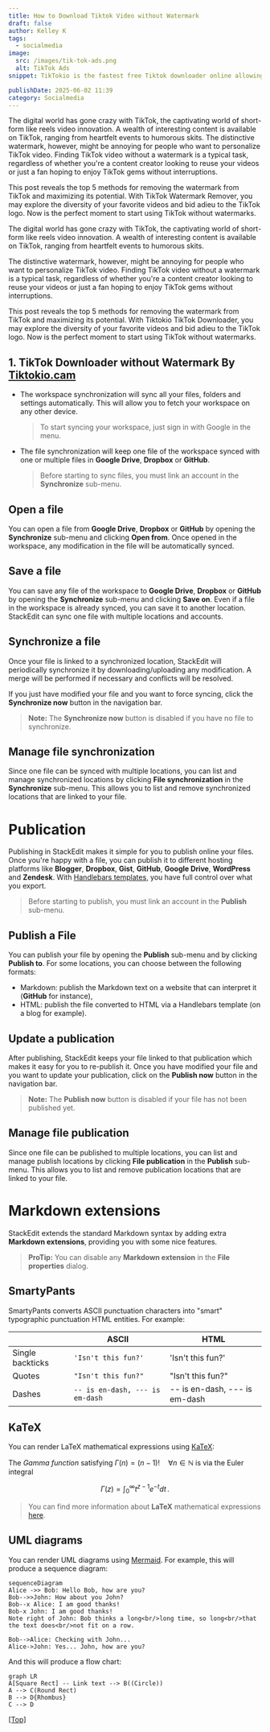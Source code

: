 ```yaml
---
title: How to Download Tiktok Video without Watermark
draft: false
author: Kelley K
tags:
  - socialmedia
image:
  src: /images/tik-tok-ads.png
  alt: TikTok Ads
snippet: TikTokio is the fastest free Tiktok downloader online allowing you to download TikTok videos (MP3/MP4) without watermark. Unlimited TikTok downloads.

publishDate: 2025-06-02 11:39
category: Socialmedia
---
```


The digital world has gone crazy with TikTok, the captivating world of short-form like reels video innovation.  A wealth of interesting content is available on TikTok, ranging from heartfelt events to humorous skits. The distinctive watermark, however, might be annoying for people who want to personalize TikTok video. Finding TikTok video without a watermark is a typical task, regardless of whether you're a content creator looking to reuse your videos or just a fan hoping to enjoy TikTok gems without interruptions.

This post reveals the top 5 methods for removing the watermark from TikTok and maximizing its potential.  With TikTok Watermark Remover, you may explore the diversity of your favorite videos and bid adieu to the TikTok logo.  Now is the perfect moment to start using TikTok without watermarks.


The digital world has gone crazy with TikTok, the captivating world of short-form like reels video innovation.  A wealth of interesting content is available on TikTok, ranging from heartfelt events to humorous skits. 

The distinctive watermark, however, might be annoying for people who want to personalize TikTok video. Finding TikTok video without a watermark is a typical task, regardless of whether you're a content creator looking to reuse your videos or just a fan hoping to enjoy TikTok gems without interruptions.

This post reveals the top 5 methods for removing the watermark from TikTok and maximizing its potential.  With Tiktokio TikTok Downloader, you may explore the diversity of your favorite videos and bid adieu to the TikTok logo.  Now is the perfect moment to start using TikTok without watermarks.

## **1. TikTok Downloader without Watermark By [Tiktokio.cam](https://tiktokio.cam/)**

- The workspace synchronization will sync all your files, folders and settings automatically. This will allow you to fetch your workspace on any other device.
	> To start syncing your workspace, just sign in with Google in the menu.

- The file synchronization will keep one file of the workspace synced with one or multiple files in **Google Drive**, **Dropbox** or **GitHub**.
	> Before starting to sync files, you must link an account in the **Synchronize** sub-menu.

## Open a file

You can open a file from **Google Drive**, **Dropbox** or **GitHub** by opening the **Synchronize** sub-menu and clicking **Open from**. Once opened in the workspace, any modification in the file will be automatically synced.

## Save a file

You can save any file of the workspace to **Google Drive**, **Dropbox** or **GitHub** by opening the **Synchronize** sub-menu and clicking **Save on**. Even if a file in the workspace is already synced, you can save it to another location. StackEdit can sync one file with multiple locations and accounts.

## Synchronize a file

Once your file is linked to a synchronized location, StackEdit will periodically synchronize it by downloading/uploading any modification. A merge will be performed if necessary and conflicts will be resolved.

If you just have modified your file and you want to force syncing, click the **Synchronize now** button in the navigation bar.

> **Note:** The **Synchronize now** button is disabled if you have no file to synchronize.

## Manage file synchronization

Since one file can be synced with multiple locations, you can list and manage synchronized locations by clicking **File synchronization** in the **Synchronize** sub-menu. This allows you to list and remove synchronized locations that are linked to your file.


# Publication

Publishing in StackEdit makes it simple for you to publish online your files. Once you're happy with a file, you can publish it to different hosting platforms like **Blogger**, **Dropbox**, **Gist**, **GitHub**, **Google Drive**, **WordPress** and **Zendesk**. With [Handlebars templates](http://handlebarsjs.com/), you have full control over what you export.

> Before starting to publish, you must link an account in the **Publish** sub-menu.

## Publish a File

You can publish your file by opening the **Publish** sub-menu and by clicking **Publish to**. For some locations, you can choose between the following formats:

- Markdown: publish the Markdown text on a website that can interpret it (**GitHub** for instance),
- HTML: publish the file converted to HTML via a Handlebars template (on a blog for example).

## Update a publication

After publishing, StackEdit keeps your file linked to that publication which makes it easy for you to re-publish it. Once you have modified your file and you want to update your publication, click on the **Publish now** button in the navigation bar.

> **Note:** The **Publish now** button is disabled if your file has not been published yet.

## Manage file publication

Since one file can be published to multiple locations, you can list and manage publish locations by clicking **File publication** in the **Publish** sub-menu. This allows you to list and remove publication locations that are linked to your file.


# Markdown extensions

StackEdit extends the standard Markdown syntax by adding extra **Markdown extensions**, providing you with some nice features.

> **ProTip:** You can disable any **Markdown extension** in the **File properties** dialog.


## SmartyPants

SmartyPants converts ASCII punctuation characters into "smart" typographic punctuation HTML entities. For example:

|                |ASCII                          |HTML                         |
|----------------|-------------------------------|-----------------------------|
|Single backticks|`'Isn't this fun?'`            |'Isn't this fun?'            |
|Quotes          |`"Isn't this fun?"`            |"Isn't this fun?"            |
|Dashes          |`-- is en-dash, --- is em-dash`|-- is en-dash, --- is em-dash|


## KaTeX

You can render LaTeX mathematical expressions using [KaTeX](https://khan.github.io/KaTeX/):

The *Gamma function* satisfying $\Gamma(n) = (n-1)!\quad\forall n\in\mathbb N$ is via the Euler integral

$$
\Gamma(z) = \int_0^\infty t^{z-1}e^{-t}dt\,.
$$

> You can find more information about **LaTeX** mathematical expressions [here](http://meta.math.stackexchange.com/questions/5020/mathjax-basic-tutorial-and-quick-reference).


## UML diagrams

You can render UML diagrams using [Mermaid](https://mermaidjs.github.io/). For example, this will produce a sequence diagram:

```mermaid
sequenceDiagram
Alice ->> Bob: Hello Bob, how are you?
Bob-->>John: How about you John?
Bob--x Alice: I am good thanks!
Bob-x John: I am good thanks!
Note right of John: Bob thinks a long<br/>long time, so long<br/>that the text does<br/>not fit on a row.

Bob-->Alice: Checking with John...
Alice->John: Yes... John, how are you?
```

And this will produce a flow chart:

```mermaid
graph LR
A[Square Rect] -- Link text --> B((Circle))
A --> C(Round Rect)
B --> D{Rhombus}
C --> D
```
<a href="#top">[Top]</a>
